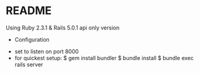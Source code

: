 # README

Using Ruby 2.3.1 & Rails 5.0.1 api only version

* Configuration
- set to listen on port 8000
- for quickest setup:
  $ gem install bundler
  $ bundle install
  $ bundle exec rails server
